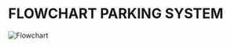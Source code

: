 # FLOWCHART PARKING SYSTEM

![Flowchart](https://user-images.githubusercontent.com/96825204/150247070-9754eda3-810a-4665-9f4f-34ed42e60281.jpg)
